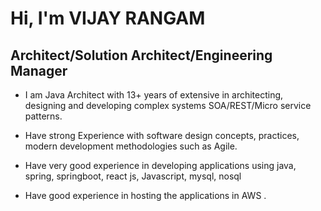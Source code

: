 <h1>Hi, I'm VIJAY RANGAM</h1>

<h2>Architect/Solution Architect/Engineering Manager</h2>

- I am  Java Architect with 13+ years of extensive in architecting, designing and developing complex systems SOA/REST/Micro service patterns.

- Have strong Experience with software design concepts, practices, modern development methodologies such as Agile. 

- Have very good experience in developing applications using java, spring, springboot, react js, Javascript, mysql, nosql

- Have good experience in hosting the applications in AWS . 
